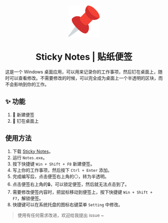 <p align="center">
  <img width="100" src="./views/public/logo.png">
</p>

<h1 align="center">Sticky Notes | 贴纸便签</h1>

这是一个 Windows 桌面应用，可以用来记录你的工作事项，然后钉在桌面上，随时可以查看修改。不需要修改的时候，可以完全成为桌面上一个半透明的区块，而不会影响到你的工作。

## ✨ 功能
1. 📝 新建便签
2. 📌 钉在桌面上

## 使用方法
1. 下载 [Sticky Notes](https://github.com/imlinhanchao/sticky_notes/releases)。
2. 运行 `Notes.exe`。
3. 按下快捷键 `Win + Shift + F8` 新建便签。
4. 写上你的工作事项，然后按下 `Ctrl + Enter` 添加。
5. 完成编写后，点击便签右上角的⚪，转为半透明。
6. 点击便签右上角的🔒，可以锁定便签，然后就无法点击到了。
7. 需要修改便签内容时，把鼠标移动到便签上，按下快捷键 `Win + Shift + F7`，解锁便签。
8. 快捷键可以在系统托盘的图标右键菜单 `Setting` 中修改。

> 使用有任何需求改进，欢迎给我提出 issue ~

